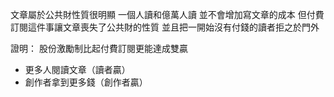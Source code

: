 文章屬於公共財性質很明顯
一個人讀和億萬人讀
並不會增加寫文章的成本
但付費訂閱這件事讓文章喪失了公共財的性質
並且把一開始沒有付錢的讀者拒之於門外


證明：
股份激勵制比起付費訂閱更能達成雙贏
- 更多人閱讀文章（讀者贏）
- 創作者拿到更多錢（創作者贏）